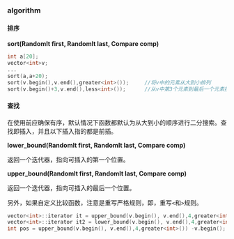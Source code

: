### algorithm

#### 排序

**sort\(**RandomIt first, RandomIt last, Compare comp**\)**

```cpp
int a[20];
vector<int>v;
...
sort(a,a+20);
sort(v.begin(),v.end(),greater<int>());     //将v中的元素从大到小排列
sort(v.begin()+3,v.end(),less<int>());      //从v中第3个元素到最后一个元素按照从小到大的顺序排序
```

#### 查找

在使用前应确保有序，默认情况下函数都默认为从大到小的顺序进行二分搜索。查找即插入，并且以下插入指的都是前插。

**lower\_bound\(**RandomIt first, RandomIt last, Compare comp**\)**

返回一个迭代器，指向可插入的第一个位置。

**upper\_bound\(**RandomIt first, RandomIt last, Compare comp**\)**

返回一个迭代器，指向可插入的最后一个位置。

另外，如果自定义比较函数，注意是重写严格规则，即，重写`<`和`>`规则。

```cpp
vector<int>::iterator it = upper_bound(v.begin(), v.end(),4,greater<int>());
vector<int>::iterator it2 = lower_bound(v.begin(), v.end(),4,greater<int>());
int pos = upper_bound(v.begin(), v.end(),4,greater<int>()) -v.begin();   //获得位置
```



